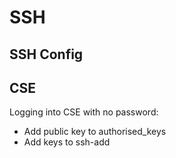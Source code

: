 # SSH
## SSH Config

## CSE
Logging into CSE with no password:
- Add public key to authorised_keys
- Add keys to ssh-add
